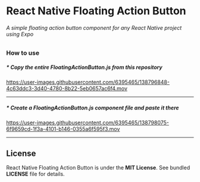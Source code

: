 # React Native Floating Action Button

###### A simple floating action button component for any React Native project using Expo

### How to use
##### * Copy the entire FloatingActionButton.js from this repository

https://user-images.githubusercontent.com/6395465/138796848-4c63ddc3-3d40-4780-8b22-5eb0657ac6f4.mov

---
##### * Create a FloatingActionButton.js component file and paste it there

https://user-images.githubusercontent.com/6395465/138798075-6f9659cd-1f3a-4101-b146-0355a6f595f3.mov

---

## License

React Native Floating Action Button is under the **MIT License**. See bundled **LICENSE** file for details.
